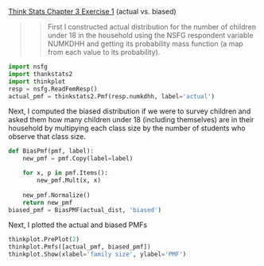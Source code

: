 [Think Stats Chapter 3 Exercise 1](http://greenteapress.com/thinkstats2/html/thinkstats2004.html#toc31) (actual vs. biased)

>> First I constructed actual distribution for the number of children under 18 in the household using the NSFG respondent variable NUMKDHH and getting its probability mass function (a map from each value to its probability).
```python
import nsfg
import thankstats2
import thinkplot
resp = nsfg.ReadFemResp()
actual_pmf = thinkstats2.Pmf(resp.numkdhh, label='actual')
```
Next, I computed the biased distribution if we were to survey children and asked them how many children under 18 (including themselves) are in their household by multipying each class size by the number of students who observe that class size.
```python
def BiasPmf(pmf, label):
    new_pmf = pmf.Copy(label=label)

    for x, p in pmf.Items():
        new_pmf.Mult(x, x)
        
    new_pmf.Normalize()
    return new_pmf
biased_pmf = BiasPMF(actual_dist, 'biased')
```
 Next, I plotted the actual and biased PMFs
 ```python
thinkplot.PrePlot(2)
thinkplot.Pmfs([actual_pmf, biased_pmf])
thinkplot.Show(xlabel='family size', ylabel='PMF')
 ```
 
